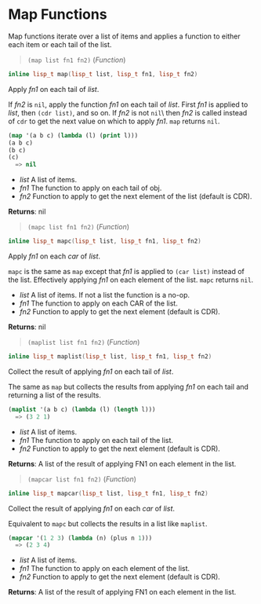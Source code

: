 # Map Functions

Map functions iterate over a list of items and applies a function to either
each item or each tail of the list.

> `(map list fn1 fn2)` (_Function_)

```cpp
inline lisp_t map(lisp_t list, lisp_t fn1, lisp_t fn2)
```

Apply _fn1_ on each tail of _list_.

If _fn2_ is `nil`, apply the function _fn1_ on each tail of
_list_. First _fn1_ is applied to _list_, then `(cdr list)`,
and so on. If _fn2_ is not `nil`\ then _fn2_ is called instead
of `cdr` to get the next value on which to apply _fn1_.
`map` returns `nil`.

```lisp
(map '(a b c) (lambda (l) (print l)))
(a b c)
(b c)
(c)
  => nil
```

- _list_ A list of items.
- _fn1_ The function to apply on each tail of obj.
- _fn2_ Function to apply to get the next element of the list (default is CDR).

**Returns**: nil

> `(mapc list fn1 fn2)` (_Function_)

```cpp
inline lisp_t mapc(lisp_t list, lisp_t fn1, lisp_t fn2)
```

Apply _fn1_ on each _car_ of _list_.

`mapc` is the same as `map` except that _fn1_ is applied to `(car list)`
instead of the list. Effectively applying _fn1_ on each element of the
list. `mapc` returns `nil`.

- _list_ A list of items. If not a list the function is a no-op.
- _fn1_ The function to apply on each CAR of the list.
- _fn2_ Function to apply to get the next element (default is CDR).

**Returns**: nil

> `(maplist list fn1 fn2)` (_Function_)

```cpp
inline lisp_t maplist(lisp_t list, lisp_t fn1, lisp_t fn2)
```

Collect the result of applying _fn1_ on each tail of _list_.

The same as `map` but collects the results from applying _fn1_ on each tail
and returning a list of the results.

```lisp
(maplist '(a b c) (lambda (l) (length l)))
  => (3 2 1)
```

- _list_ A list of items.
- _fn1_ The function to apply on each tail of the list.
- _fn2_ Function to apply to get the next element (default is CDR).

**Returns**: A list of the result of applying FN1 on each element in the list.

> `(mapcar list fn1 fn2)` (_Function_)

```cpp
inline lisp_t mapcar(lisp_t list, lisp_t fn1, lisp_t fn2)
```

Collect the result of applying _fn1_ on each _car_ of _list_.

Equivalent to `mapc` but collects the results in a list like `maplist`.

```lisp
(mapcar '(1 2 3) (lambda (n) (plus n 1)))
  => (2 3 4)
```

- _list_ A list of items.
- _fn1_ The function to apply on each element of the list.
- _fn2_ Function to apply to get the next element (default is CDR).

**Returns**: A list of the result of applying FN1 on each element in the list.
